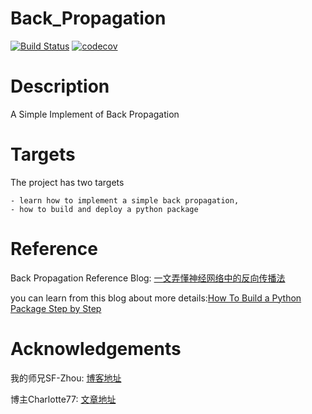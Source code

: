 # Back_Propagation

[![Build Status](https://travis-ci.org/Wingsgo/BackPropagation.svg?branch=master)](https://travis-ci.org/Wingsgo/BackPropagation)
[![codecov](https://codecov.io/gh/Wingsgo/BackPropagation/branch/master/graph/badge.svg)](https://codecov.io/gh/Wingsgo/BackPropagation)

# Description
A Simple Implement of Back Propagation

# Targets
The project has two targets

	- learn how to implement a simple back propagation,
	- how to build and deploy a python package

# Reference
Back Propagation Reference Blog: [一文弄懂神经网络中的反向传播法](https://www.cnblogs.com/charlotte77/p/5629865.html)

you can learn from this blog about more details:[How To Build a Python Package Step by Step](https://sf-zhou.github.io/programming/python_package_dingtalk_robot.html)

#  Acknowledgements

我的师兄SF-Zhou: [博客地址](https://sf-zhou.github.io/)

博主Charlotte77: [文章地址](https://www.cnblogs.com/charlotte77/p/5629865.html)